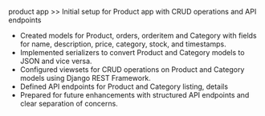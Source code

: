 product app >>
Initial setup for Product app with CRUD operations and API endpoints

- Created models for Product, orders, orderitem and Category with fields for name, description,      price, category, stock, and timestamps.
- Implemented serializers to convert Product and Category models to JSON and vice versa.
- Configured viewsets for CRUD operations on Product and Category models using Django REST Framework.
- Defined API endpoints for Product and Category listing, details
- Prepared for future enhancements with structured API endpoints and clear separation of concerns.

